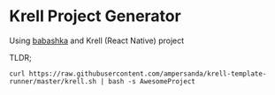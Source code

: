 # Krell Project Generator

Using [babashka](https://github.com/borkdude/babashka) and Krell (React Native) project 

TLDR;
```
curl https://raw.githubusercontent.com/ampersanda/krell-template-runner/master/krell.sh | bash -s AwesomeProject
```
